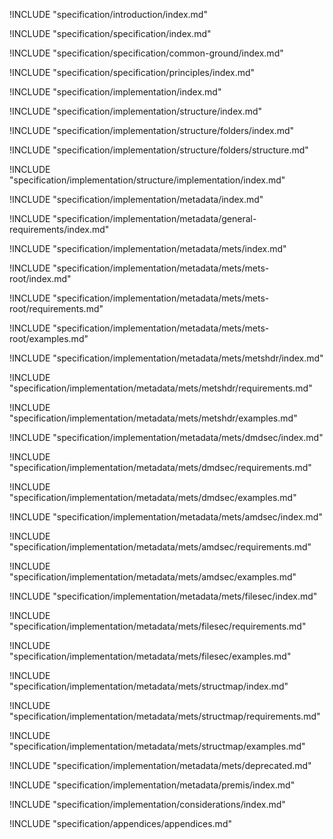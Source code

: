 
!INCLUDE "specification/introduction/index.md"

!INCLUDE "specification/specification/index.md"

!INCLUDE "specification/specification/common-ground/index.md"

!INCLUDE "specification/specification/principles/index.md"

!INCLUDE "specification/implementation/index.md"

!INCLUDE "specification/implementation/structure/index.md"

!INCLUDE "specification/implementation/structure/folders/index.md"

!INCLUDE "specification/implementation/structure/folders/structure.md"

!INCLUDE "specification/implementation/structure/implementation/index.md"

!INCLUDE "specification/implementation/metadata/index.md"

!INCLUDE "specification/implementation/metadata/general-requirements/index.md"

!INCLUDE "specification/implementation/metadata/mets/index.md"

!INCLUDE "specification/implementation/metadata/mets/mets-root/index.md"

!INCLUDE "specification/implementation/metadata/mets/mets-root/requirements.md"

!INCLUDE "specification/implementation/metadata/mets/mets-root/examples.md"

!INCLUDE "specification/implementation/metadata/mets/metshdr/index.md"

!INCLUDE "specification/implementation/metadata/mets/metshdr/requirements.md"

!INCLUDE "specification/implementation/metadata/mets/metshdr/examples.md"

!INCLUDE "specification/implementation/metadata/mets/dmdsec/index.md"

!INCLUDE "specification/implementation/metadata/mets/dmdsec/requirements.md"

!INCLUDE "specification/implementation/metadata/mets/dmdsec/examples.md"

!INCLUDE "specification/implementation/metadata/mets/amdsec/index.md"

!INCLUDE "specification/implementation/metadata/mets/amdsec/requirements.md"

!INCLUDE "specification/implementation/metadata/mets/amdsec/examples.md"

!INCLUDE "specification/implementation/metadata/mets/filesec/index.md"

!INCLUDE "specification/implementation/metadata/mets/filesec/requirements.md"

!INCLUDE "specification/implementation/metadata/mets/filesec/examples.md"

!INCLUDE "specification/implementation/metadata/mets/structmap/index.md"

!INCLUDE "specification/implementation/metadata/mets/structmap/requirements.md"

!INCLUDE "specification/implementation/metadata/mets/structmap/examples.md"

!INCLUDE "specification/implementation/metadata/mets/deprecated.md"

!INCLUDE "specification/implementation/metadata/premis/index.md"

!INCLUDE "specification/implementation/considerations/index.md"

!INCLUDE "specification/appendices/appendices.md"

